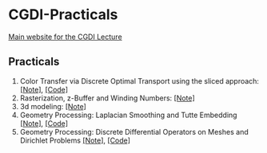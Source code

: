 # CGDI-Practicals

[Main website for the CGDI Lecture](https://perso.liris.cnrs.fr/vincent.nivoliers/cgdi/)

## Practicals

1. Color Transfer via Discrete Optimal Transport using the sliced
   approach: [[Note]](https://codimd.math.cnrs.fr/s/s_rh7X9wF), [[Code]](https://github.com/dcoeurjo/CGDI-Practicals/tree/main/1-SlicedOptimalTransport)
2. Rasterization, z-Buffer and Winding Numbers: [[Note]](https://codimd.math.cnrs.fr/s/1L-PBLbFW)
3. 3d modeling: [[Note]](https://codimd.math.cnrs.fr/s/4HjiHCH9z)
4. Geometry Processing: Laplacian Smoothing and Tutte Embedding
   [[Note]](https://codimd.math.cnrs.fr/s/97oyynV5t), [[Code]](https://github.com/dcoeurjo/CGDI-Practicals/tree/main/4-LaplacianSmoothing)
5. Geometry Processing: Discrete Differential Operators on Meshes and Dirichlet Problems [[Note]](https://codimd.math.cnrs.fr/s/QMfjkgib2), [[Code]](https://github.com/dcoeurjo/CGDI-Practicals/tree/main/5-GeomProcessing)
